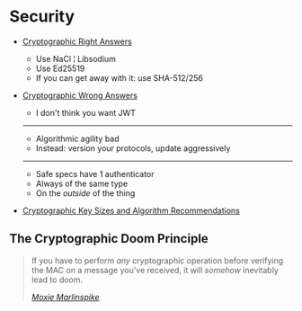 Security
===

- [Cryptographic Right Answers][LatacoraRight]
	- Use NaCl ¦ Libsodium
	- Use Ed25519
	- If you can get away with it: use SHA-512/256

- [Cryptographic Wrong Answers][LatacoraWrong]
	- I don't think you want JWT
	---
	- Algorithmic agility bad
	- Instead: version your protocols, update aggressively
	---
	- Safe specs have 1 authenticator
	- Always of the same type
	- On the *outside* of the thing

- [Cryptographic Key Sizes and Algorithm Recommendations][Paragon2019]

The Cryptographic Doom Principle
---

> If you have to perform *any* cryptographic operation before verifying the MAC
> on a message you've received, it will *somehow* inevitably lead to doom.
>
> *[Moxie Marlinspike][MoxieDoom]*

[LatacoraRight]: https://latacora.micro.blog/2018/04/03/cryptographic-right-answers.html
[LatacoraWrong]: https://www.okta.com/video/oktane19-cryptographic-wrong-answers/
[Paragon2019]: https://paragonie.com/blog/2019/03/definitive-2019-guide-cryptographic-key-sizes-and-algorithm-recommendations
[MoxieDoom]: https://moxie.org/blog/the-cryptographic-doom-principle/
